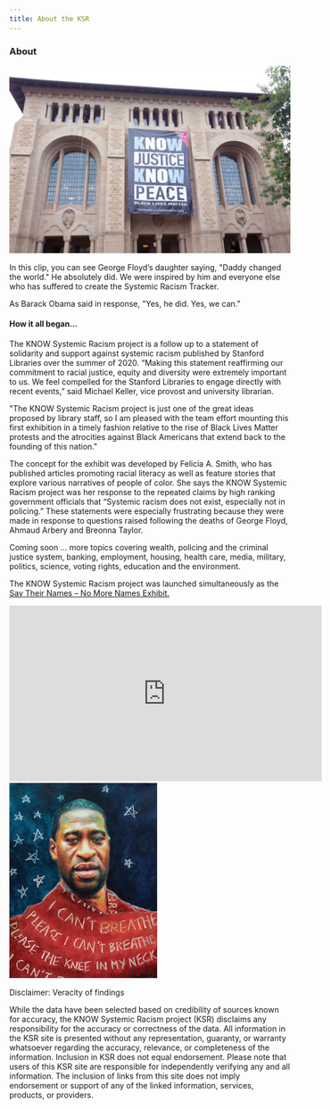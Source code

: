 ```yaml
---
title: About the KSR
---
```

<div class="container">
    <div class="row">
        <div class="col-6">
            <h3>About</h3>
            <img src="images/green_kjkp.png" alt="Know Justice, No Peace banner" class="img-fluid py-3">
            <p>In this clip, you can see George Floyd’s daughter saying, "Daddy changed the world." He absolutely did. We were inspired by him and everyone else who has suffered to create the Systemic Racism Tracker.</p>
            <p>As Barack Obama said in response, "Yes, he did. Yes, we can."</p>
        </div>
        <div class="col-6">
            <h4>How it all began...</h4>
            <p>The KNOW Systemic Racism project is a follow up to a statement of solidarity and support against systemic racism published by Stanford Libraries over the summer of 2020. “Making this statement reaffirming our commitment to racial justice, equity and diversity were extremely important to us. We feel compelled for the Stanford Libraries to engage directly with recent events,” said Michael Keller, vice provost and university librarian.</p>
            <p>"The KNOW Systemic Racism project is just one of the great ideas proposed by library staff, so I am pleased with the team effort mounting this first exhibition in a timely fashion relative to the rise of Black Lives Matter protests and the atrocities against Black Americans that extend back to the founding of this nation."</p>
            <p>The concept for the exhibit was developed by Felicia A. Smith, who has published articles promoting racial literacy as well as feature stories that explore various narratives of people of color. She says the KNOW Systemic Racism project was her response to the repeated claims by high ranking government officials that “Systemic racism does not exist, especially not in policing.” These statements were especially frustrating because they were made in response to questions raised following the deaths of George Floyd, Ahmaud Arbery and Breonna Taylor.</p>
            <p>Coming soon ... more topics covering wealth, policing and the criminal justice system, banking, employment, housing, health care, media, military, politics, science, voting rights, education and the environment.</p>
            <p>The KNOW Systemic Racism project was launched simultaneously as the <a href="https://exhibits.stanford.edu/saytheirnames">Say Their Names – No More Names Exhibit.</a></p>
        </div>
    </div>
    <div class="row">
        <div class="col-6">
            <iframe width="560" height="315" src="https://www.youtube.com/embed/cjGTqHFVp3I" title="YouTube video player" frameborder="0" allow="accelerometer; autoplay; clipboard-write; encrypted-media; gyroscope; picture-in-picture" allowfullscreen></iframe>
        </div>
        <div class="col-6">
            <img src="images/georgefloyd.png" alt="George Floyd" class="pb-4 img-fluid">
        </div>
    </div>
    <div class="rows">
        <div class="col-12">
            <p class="strong">Disclaimer: Veracity of findings</p>
            <p class="small">While the data have been selected based on credibility of sources known for accuracy, the KNOW Systemic Racism project (KSR) disclaims any responsibility for the accuracy or correctness of the data.  All information in the KSR site is presented without any representation, guaranty, or warranty whatsoever regarding the accuracy, relevance, or completeness of the information.  Inclusion in KSR does not equal endorsement. Please note that users of this KSR site are responsible for independently verifying any and all information. The inclusion of links from this site does not imply endorsement or support of any of the linked information, services, products, or providers.</p>
        </div>
    </div>
</div>
